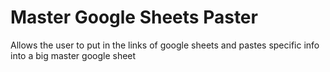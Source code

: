 # Master Google Sheets Paster
Allows the user to put in the links of google sheets and pastes specific info into a big master google sheet
